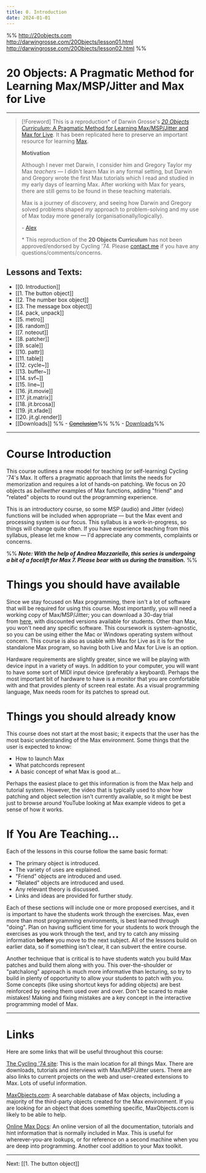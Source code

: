 ```yaml
---
title: 0. Introduction
date: 2024-01-01
---
```


%%
http://20objects.com
http://darwingrosse.com/20Objects/lesson01.html
http://darwingrosse.com/20Objects/lesson02.html
%%



# 20 Objects: A Pragmatic Method for Learning Max/MSP/Jitter and Max for Live


---

>[!Foreword]
> This is a reproduction* of Darwin Grosse's [*20 Objects Curriculum*: A Pragmatic Method for Learning Max/MSP/Jitter and Max for Live](http://20objects.com). It has been replicated here to preserve an important resource for learning [Max](https://cycling74.com).
>
> **Motivation**
> 
> Although I never met Darwin, I consider him and Gregory Taylor my Max *teachers* — I didn't learn Max in any formal setting, but Darwin and Gregory wrote the first Max tutorials which I read and studied in my early days of learning Max. After working with Max for years, there are still gems to be found in these teaching materials.
>
> Max is a journey of discovery, and seeing how Darwin and Gregory solved problems shaped *my* approach to problem-solving and my use of Max today more generally (organisationally/logically).
>
> \- [Alex](about)
>
> \* This reproduction of the **20 Objects Curriculum** has not been approved/endorsed by Cycling '74. Please [contact me](about) if you have any questions/comments/concerns.





## Lessons and Texts: 
- [[0. Introduction]]
- [[1. The button object]]
- [[2. The number box object]]
- [[3. The message box object]]
- [[4. pack, unpack]]
- [[5. metro]]
- [[6. random]]
- [[7. noteout]]
- [[8. patcher]]
- [[9. scale]]
- [[10. pattr]]
- [[11. table]]
- [[12. cycle~]]
- [[13. buffer~]]
- [[14. svf~]]
- [[15. line~]]
- [[16. jit.movie]]
- [[17. jit.matrix]]
- [[18. jit.brcosa]]
- [[19. jit.xfade]]
- [[20. jit.gl.render]]
- [[Downloads]]
%% - [~~Conclusion~~](http://darwingrosse.com/20Objects/lesson99.html)%%
%% - [Downloads](http://darwingrosse.com/20Objects/downloads.html)%%




---




# Course Introduction

This course outlines a new model for teaching (or self-learning) Cycling '74's Max. It offers a pragmatic approach that limits the needs for memorization and requires a lot of hands-on patching. We focus on 20 objects as _bellwether_ examples of Max functions, adding "friend" and "related" objects to round out the programming experience.

This is an introductory course, so some MSP (audio) and Jitter (video) functions will be included when appropriate — but the Max event and processing system is our focus. This syllabus is a work-in-progress, so things will change quite often. If you have experience teaching from this syllabus, please let me know — I'd appreciate any comments, complaints or concerns.

%%
**_Note: With the help of Andrea Mazzariello, this series is undergoing a bit of a facelift for Max 7. Please bear with us during the transition._**
%%

# Things you should have available

Since we stay focused on Max programming, there isn't a lot of software that will be required for using this course. Most importantly, you will need a working copy of Max/MSP/Jitter; you can download a 30-day trial from [here](https://cycling74.com/downloads), with discounted versions available for students. Other than Max, you won't need any specific software. This coursework is system-agnostic, so you can be using either the Mac or Windows operating system without concern. This course is also as usable with Max for Live as it is for the standalone Max program, so having both Live and Max for Live is an option.

Hardware requirements are slightly greater, since we will be playing with device input in a variety of ways. In addition to your computer, you will want to have some sort of MIDI input device (preferably a keyboard). Perhaps the most important bit of hardware to have is a monitor that you are comfortable with and that provides plenty of screen real estate. As a visual programming language, Max needs room for its patches to spread out.

# Things you should already know

This course does not start at the most basic; it expects that the user has the most basic understanding of the Max environment. Some things that the user is expected to know:

- How to launch Max
- What patchcords represent
- A basic concept of what Max is good at...

Perhaps the easiest place to get this information is from the Max help and tutorial system. However, the video that is typically used to show how patching and object selection isn't currently available, so it might be best just to browse around YouTube looking at Max example videos to get a sense of how it works.

# If You Are Teaching...

Each of the lessons in this course follow the same basic format:

- The primary object is introduced.
- The variety of uses are explained.
- "Friend" objects are introduced and used.
- "Related" objects are introduced and used.
- Any relevant theory is discussed.
- Links and ideas are provided for further study.

Each of these sections will include one or more proposed exercises, and it is important to have the students work through the exercises. Max, even more than most programming environments, is best learned through "doing". Plan on having sufficient time for your students to work through the exercises as you work through the text, and try to catch any missing information **before** you move to the next subject. All of the lessons build on earlier data, so if something isn't clear, it can subvert the entire course.

Another technique that is critical is to have students watch you build Max patches and build them along with you. This over-the-shoulder or "patchalong" approach is much more informative than lecturing, so try to build in plenty of opportunity to allow your students to patch with you. Some concepts (like using shortcut keys for adding objects) are best reinforced by seeing them used over and over. Don't be scared to make mistakes! Making and fixing mistakes are a key concept in the interactive programming model of Max.

---
# Links

Here are some links that will be useful throughout this course:

[The Cycling '74 site](http://www.cycling74.com/): This is the main location for all things Max. There are downloads, tutorials and interviews with Max/MSP/Jitter users. There are also links to current projects on the web and user-created extensions to Max. Lots of useful information.

[MaxObjects.com](http://www.maxobjects.com/): A searchable database of Max objects, including a majority of the third-party objects created for the Max environment. If you are looking for an object that does something specific, MaxObjects.com is likely to be able to help.

[Online Max Docs](https://docs.cycling74.com/latest): An online version of all the documentation, tutorials and hint information that is normally included in Max. This is useful for wherever-you-are lookups, or for reference on a second machine when you are deep into programming. Another cool addition to your Max toolkit.

---

Next: [[1. The button object]]